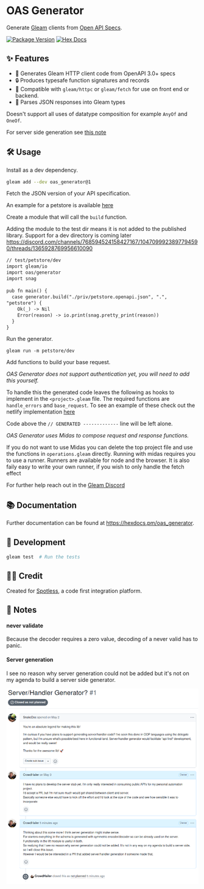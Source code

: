 # OAS Generator

Generate [Gleam](https://gleam.run/) clients from [Open API Specs](https://swagger.io/specification/).

[![Package Version](https://img.shields.io/hexpm/v/oas_generator)](https://hex.pm/packages/oas_generator)
[![Hex Docs](https://img.shields.io/badge/hex-docs-ffaff3)](https://hexdocs.pm/oas_generator/)

## ✨ Features

- 🦄 Generates Gleam HTTP client code from OpenAPI 3.0+ specs
- 🔒 Produces typesafe function signatures and records
- 🧩 Compatible with `gleam/httpc` or `gleam/fetch` for use on front end or backend.
- 💾 Parses JSON responses into Gleam types

Doesn't support all uses of datatype composition for example `AnyOf` and `OneOf`.

For server side generation see [this note](#server-generation)

## 🛠️ Usage

Install as a dev dependency.

```sh
gleam add --dev oas_generator@1
```

Fetch the JSON version of your API specification.

An example for a petstore is available [here](https://petstore3.swagger.io/api/v3/openapi.json)

Create a module that will call the `build` function.

Adding the module to the test dir means it is not added to the published library.
Support for a dev directory is coming later https://discord.com/channels/768594524158427167/1047099923897794590/threads/1365928769956610090

```gleam
// test/petstore/dev
import gleam/io
import oas/generator
import snag

pub fn main() {
  case generator.build("./priv/petstore.openapi.json", ".", "petstore") {
    Ok(_) -> Nil
    Error(reason) -> io.print(snag.pretty_print(reason))
  }
}
```

Run the generator.

```
gleam run -m petstore/dev
```

Add functions to build your base request.

*OAS Generator does not support authentication yet, you will need to add this yourself.*

To handle this the generated code leaves the following as hooks to implement in the `<project>.gleam` file.
The required functions are `handle_errors` and `base_request`. To see an example of these check out the netlify implementation [here](https://github.com/midas-framework/midas_sdk/blob/main/sdks/netlify/src/netlify.gleam)

Code above the `// GENERATED -------------` line will be left alone.

*OAS Generator uses Midas to compose request and response functions.*

If you do not want to use Midas you can delete the top project file and use the functions in `operations.gleam` directly.
Running with midas requires you to use a runner. Runners are available for node and the browser. 
It is also faily easy to write your own runner, if you wish to only handle the fetch effect

For further help reach out in the [Gleam Discord](https://discord.com/channels/768594524158427167)

## 📚 Documentation
Further documentation can be found at <https://hexdocs.pm/oas_generator>.

## 🧪 Development

```sh
gleam test  # Run the tests
```

## 🧑‍💻 Credit
Created for [Spotless](https://github.com/CrowdHailer/gleam_spotless), a code first integration platform.

## 📜 Notes

#### never validate

Because the decoder requires a zero value, decoding of a never valid has to panic.

#### Server generation

I see no reason why server generation could not be added but it's not on my agenda to build a server side generator.

![](./issue_1.png)